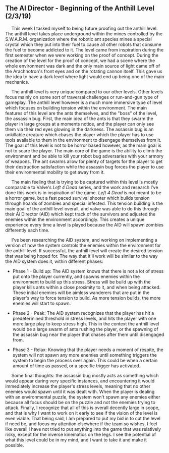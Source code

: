 The AI Director - Beginning of the Anthill Level (2/3/19)
------
&nbsp;&nbsp;&nbsp;&nbsp;&nbsp;This week I tasked myself to being future proofing out the anthill level. The anthill level takes place underground within the mines controlled by the S.W.A.R.M. organization where the robotic ant species mines a special crystal which they put into their fuel to cause all other robots that consume the fuel to become addicted to it. The level came from inspiration during the first semester when we were working on the proof of concept. During the creation of the level for the proof of concept, we had a scene where the whole environment was dark and the only main source of light came off of the Arachnotron's front eyes and on the rotating cannon itself. This gave us the idea to have a dark level where light would end up being one of the main mechanics.

&nbsp;&nbsp;&nbsp;&nbsp;&nbsp;The anthill level is very unique compared to our other levels. Other levels focus mainly on some sort of traversal challenges or run-and-gun type of gameplay. The anthill level however is a much more immersive type of level which focuses on building tension within the environment. The main features of this level are the ants themselves, and the "boss" of the level, the assassin bug. First, the main idea of the ants is that they swarm the player in large groups at a moments notice, and the player can only see them via their red eyes glowing in the darkness. The assassin bug is an unkillable  creature which chases the player which the player has to use tools available to them in the environment to disengage themselves from it. The goal of this level is not to be horror based however, as the main goal is not to scare the player. The main core of the game is the ability to climb the environment and be able to kill your robot bug adversaries with your armory of weapons. The ant swarms allow for plenty of targets for the player to get their destruction satisfaction while the assassin bug forces the player to use their environmental mobility to get away from it. 

&nbsp;&nbsp;&nbsp;&nbsp;&nbsp;The main feeling that is trying to be captured within this level is mostly comparable to Valve's *Left 4 Dead* series, and the work and research I've done this week is in inspiration of the game. *Left 4 Dead* is not meant to be a horror game, but a fast paced survival shooter which builds tension through hoards of zombies and special infected. This tension building is the main goal of the anthill level overall, and valve was able to do this through their Ai Director (AID) which kept track of the survivors and adjusted the enemies within the environment accordingly. This creates a unique experience every time a level is played because the AID will spawn zombies differently each time.

&nbsp;&nbsp;&nbsp;&nbsp;&nbsp;I've been researching the AID system, and working on implementing a version of how the system controls the enemies within the environment for the anthill level. If successful, the anthill level will create the desired tension that was being hoped for. 
The way that it'll work will be similar to the way the AID system does it, within different phases:

* Phase 1 - Build up: The AID system knows that there is not a lot of stress put onto the player currently, and spawns enemies within the environment to build up this stress. Stress will be build up with the player kills ants within a close proximity to it, and when being attacked. These initial enemies will be aimless wanderers that are put in the player's way to force tension to build. As more tension builds, the more enemies will start to spawn.

* Phase 2 - Peak: The AID system recognizes that the player has hit a predetermined threshold in stress levels, and hits the player with one more large play to keep stress high. This in the context the anthill level would be a large swarm of ants rushing the player, or the spawning of the assassin bug near the player that chases after them until disengaged from.

* Phase 3 - Relax: Knowing that the player needs a moment of respite, the system will not spawn any more enemies until something triggers the system to begin the process over again. This could be when a certain amount of time as passed, or a specific trigger has activated.

&nbsp;&nbsp;&nbsp;&nbsp;&nbsp;Some final thoughts: the assassin bug mostly acts as something which would appear during very specific instances, and encountering it would immediately increase the player's stress levels, meaning that no other enemies would spawn until it was dealt with. When the player is dealing with an environmental puzzle, the system won't spawn any enemies either because all focus should be on the puzzle and not the enemies trying to attack. Finally, I recognize that all of this is overall decently large in scope, and that is why I want to work on it early to see if the vision of the level is even viable. That being said, I am prepared to put my bid in to cut the level if need be, and focus my attention elsewhere if the team so wishes. I feel like overall I have not tried to put anything into the game that was relatively risky, except for the inverse kinematics on the legs. I see the potential of what this level could be in my mind, and I want to take it and make it possible.
